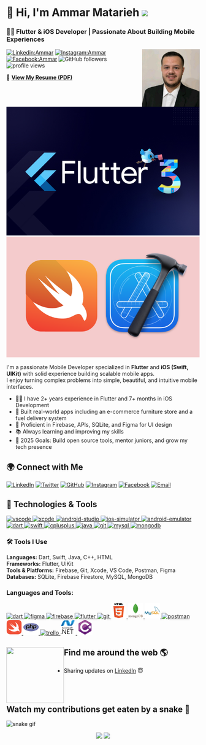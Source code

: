 # 👋 Hi, I'm Ammar Matarieh <img src="https://media.giphy.com/media/hvRJCLFzcasrR4ia7z/giphy.gif" width="30px">
### 🧑‍💻 Flutter & iOS Developer | Passionate About Building Mobile Experiences

<img src="https://github.com/Ammar2000-Matarieh/ammar2000-matarieh/blob/main/1740968430252.jpg" width="150" align="right">



[![Linkedin:Ammar](https://img.shields.io/badge/-Ammar-blue?style=flat-square&logo=Linkedin&logoColor=white&link=https://www.linkedin.com/in/ammar-matarieh/)](https://www.linkedin.com/in/ammar-matarieh/)
[![Instagram:Ammar](https://img.shields.io/badge/-Ammar-red?style=flat-square&logo=Instagram&logoColor=white&link=https://www.instagram.com/matariehammar/)](https://www.instagram.com/matariehammar/)
[![Facebook:Ammar](https://img.shields.io/badge/-Ammar-blue?style=flat-square&logo=facebook&logoColor=white&link=https://www.facebook.com/profile.php?id=61553527558777)](https://www.facebook.com/profile.php?id=61553527558777)
![GitHub followers](https://img.shields.io/github/followers/Ammar2000-Matarieh?label=Follow&style=social)
<img alt = "profile views" src="https://komarev.com/ghpvc/?username=Ammar2000-Matarieh&color=brightgreen">  

📄 **[View My Resume (PDF)](https://drive.google.com/drive/folders/1F_2EaCfNeJM8bgfSSAMN4DNWD10rJdSJ?dmr=1&ec=wgc-drive-globalnav-goto)**  



![Purple Gradient Geometric Technology Profile LinkedIn Banner  (1)](https://github.com/Ammar2000-Matarieh/ammar2000-matarieh/blob/main/flutter-3.png)
![Purple Gradient Geometric Technology Profile LinkedIn Banner  (1)](https://github.com/Ammar2000-Matarieh/ammar2000-matarieh/blob/main/img-Mobile.png)

I'm a passionate Mobile Developer specialized in **Flutter** and **iOS (Swift, UIKit)** with solid experience building scalable mobile apps.  
I enjoy turning complex problems into simple, beautiful, and intuitive mobile interfaces.

- 👨‍💻 I have 2+ years experience in Flutter and 7+ months in iOS Development
- 💼 Built real-world apps including an e-commerce furniture store and a fuel delivery system
- 🧰 Proficient in Firebase, APIs, SQLite, and Figma for UI design
- 📚 Always learning and improving my skills
- 🎯 2025 Goals: Build open source tools, mentor juniors, and grow my tech presence

## 🌍 Connect with Me

[![LinkedIn](https://img.shields.io/badge/-LinkedIn-0077B5?style=flat-square&logo=linkedin&logoColor=white&link=https://www.linkedin.com/in/ammar-matarieh/)](https://www.linkedin.com/in/ammar-matarieh/)
[![Twitter](https://img.shields.io/badge/-Twitter-1DA1F2?style=flat-square&logo=twitter&logoColor=white&link=https://twitter.com/yourhandle)](https://twitter.com/yourhandle)
[![GitHub](https://img.shields.io/badge/-GitHub-181717?style=flat-square&logo=github&logoColor=white&link=https://github.com/Ammar2000-Matarieh)](https://github.com/Ammar2000-Matarieh)
[![Instagram](https://img.shields.io/badge/-Instagram-E4405F?style=flat-square&logo=instagram&logoColor=white&link=https://www.instagram.com/matariehammar/)](https://www.instagram.com/matariehammar/)
[![Facebook](https://img.shields.io/badge/-Facebook-1877F2?style=flat-square&logo=facebook&logoColor=white&link=https://www.facebook.com/profile.php?id=61553527558777)](https://www.facebook.com/profile.php?id=61553527558777)
[![Email](https://img.shields.io/badge/-Email-D14836?style=flat-square&logo=gmail&logoColor=white&link=mailto:your.email@gmail.com)](mailto:your.email@gmail.com)

## 🔧 Technologies & Tools

<p align="left">
  <a href="https://code.visualstudio.com/" target="_blank" rel="noreferrer">
    <img src="https://cdn.jsdelivr.net/gh/devicons/devicon/icons/vscode/vscode-original.svg" alt="vscode" width="40" height="40"/>
  </a>
  <a href="https://developer.apple.com/xcode/" target="_blank" rel="noreferrer">
    <img src="https://cdn.jsdelivr.net/gh/devicons/devicon/icons/xcode/xcode-original.svg" alt="xcode" width="40" height="40"/>
  </a>
  <a href="https://developer.android.com/studio" target="_blank" rel="noreferrer">
    <img src="https://cdn.jsdelivr.net/gh/devicons/devicon/icons/androidstudio/androidstudio-original.svg" alt="android-studio" width="40" height="40"/>
  </a>
  <a href="https://developer.apple.com/simulator/" target="_blank" rel="noreferrer">
    <img src="https://cdn-icons-png.flaticon.com/512/281/281781.png" alt="ios-simulator" width="40" height="40"/>
  </a>
  <a href="https://developer.android.com/studio/run/emulator" target="_blank" rel="noreferrer">
    <img src="https://cdn-icons-png.flaticon.com/512/518/518705.png" alt="android-emulator" width="40" height="40"/>
  </a>
  <a href="https://dart.dev" target="_blank" rel="noreferrer">
    <img src="https://www.vectorlogo.zone/logos/dartlang/dartlang-icon.svg" alt="dart" width="40" height="40"/>
  </a>
  <a href="https://developer.apple.com/swift/" target="_blank" rel="noreferrer">
    <img src="https://cdn.jsdelivr.net/gh/devicons/devicon/icons/swift/swift-original.svg" alt="swift" width="40" height="40"/>
  </a>
  <a href="https://www.w3schools.com/cpp/" target="_blank" rel="noreferrer">
    <img src="https://cdn.jsdelivr.net/gh/devicons/devicon/icons/cplusplus/cplusplus-original.svg" alt="cplusplus" width="40" height="40"/>
  </a>
  <a href="https://www.java.com" target="_blank" rel="noreferrer">
    <img src="https://cdn.jsdelivr.net/gh/devicons/devicon/icons/java/java-original.svg" alt="java" width="40" height="40"/>
  </a>
  <a href="https://git-scm.com/" target="_blank" rel="noreferrer">
    <img src="https://www.vectorlogo.zone/logos/git-scm/git-scm-icon.svg" alt="git" width="40" height="40"/>
  </a>
  <a href="https://www.mysql.com/" target="_blank" rel="noreferrer">
    <img src="https://cdn.jsdelivr.net/gh/devicons/devicon/icons/mysql/mysql-original.svg" alt="mysql" width="40" height="40"/>
  </a>
  <a href="https://www.mongodb.com/" target="_blank" rel="noreferrer">
    <img src="https://cdn.jsdelivr.net/gh/devicons/devicon/icons/mongodb/mongodb-original.svg" alt="mongodb" width="40" height="40"/>
  </a>
</p>

### 🛠 Tools I Use

**Languages:** Dart, Swift, Java, C++, HTML  
**Frameworks:** Flutter, UIKit  
**Tools & Platforms:** Firebase, Git, Xcode, VS Code, Postman, Figma  
**Databases:** SQLite, Firebase Firestore, MySQL, MongoDB

</p>

<h3 align="left">Languages and Tools:</h3>
<p align="left">
  <a href="https://dart.dev" target="_blank" rel="noreferrer">
    <img src="https://www.vectorlogo.zone/logos/dartlang/dartlang-icon.svg" alt="dart" width="40" height="40"/>
  </a>
  <a href="https://www.figma.com/" target="_blank" rel="noreferrer">
    <img src="https://www.vectorlogo.zone/logos/figma/figma-icon.svg" alt="figma" width="40" height="40"/>
  </a>
  <a href="https://firebase.google.com/" target="_blank" rel="noreferrer">
    <img src="https://www.vectorlogo.zone/logos/firebase/firebase-icon.svg" alt="firebase" width="40" height="40"/>
  </a>
  <a href="https://flutter.dev" target="_blank" rel="noreferrer">
    <img src="https://www.vectorlogo.zone/logos/flutterio/flutterio-icon.svg" alt="flutter" width="40" height="40"/>
  </a>
  <a href="https://git-scm.com/" target="_blank" rel="noreferrer">
    <img src="https://www.vectorlogo.zone/logos/git-scm/git-scm-icon.svg" alt="git" width="40" height="40"/>
  </a>
  <a href="https://www.w3.org/html/" target="_blank" rel="noreferrer">
    <img src="https://raw.githubusercontent.com/devicons/devicon/master/icons/html5/html5-original-wordmark.svg" alt="html5" width="40" height="40"/>
  </a>
  <a href="https://www.mongodb.com/" target="_blank" rel="noreferrer">
    <img src="https://raw.githubusercontent.com/devicons/devicon/master/icons/mongodb/mongodb-original-wordmark.svg" alt="mongodb" width="40" height="40"/>
  </a>
  <a href="https://www.mysql.com/" target="_blank" rel="noreferrer">
    <img src="https://raw.githubusercontent.com/devicons/devicon/master/icons/mysql/mysql-original-wordmark.svg" alt="mysql" width="40" height="40"/>
  </a>
  <a href="https://postman.com" target="_blank" rel="noreferrer">
    <img src="https://www.vectorlogo.zone/logos/getpostman/getpostman-icon.svg" alt="postman" width="40" height="40"/>
  </a>
  <a href="https://developer.apple.com/swift/" target="_blank" rel="noreferrer">
    <img src="https://raw.githubusercontent.com/devicons/devicon/master/icons/swift/swift-original.svg" alt="swift" width="40" height="40"/>
  </a>
  <a href="https://www.php.net" target="_blank" rel="noreferrer">
    <img src="https://raw.githubusercontent.com/devicons/devicon/master/icons/php/php-original.svg" alt="php" width="40" height="40"/>
  </a>
  <a href="https://trello.com" target="_blank" rel="noreferrer">
    <img src="https://cdn.jsdelivr.net/gh/devicons/devicon/icons/trello/trello-plain.svg" alt="trello" width="40" height="40"/>
  </a>
  <a href="https://dotnet.microsoft.com/" target="_blank" rel="noreferrer">
    <img src="https://raw.githubusercontent.com/devicons/devicon/master/icons/dot-net/dot-net-original-wordmark.svg" alt="dotnet" width="40" height="40"/>
  </a>
  <a href="https://docs.microsoft.com/en-us/dotnet/csharp/" target="_blank" rel="noreferrer">
    <img src="https://raw.githubusercontent.com/devicons/devicon/master/icons/csharp/csharp-original.svg" alt="csharp" width="40" height="40"/>
  </a>
</p>


## Find me around the web 🌎 <a href="https://www.linkedin.com/in/ammar-matarieh/"><img align="left" width="150" height="146" src="https://github.com/M0nica/M0nica/blob/main/octomonica/m0nica-octocat-rotating.gif?raw=true"></a> <br />
<!-- - Practising on <a href="https://codeforces.com/profile/Yassin52">Codeforces</a> 🙃
- - Practising on <a href="https://leetcode.com/Yassin52/">LeetcoCode</a> 🙃 -->
- Sharing updates on <a href="https://www.linkedin.com/in/ammar-matarieh/">LinkedIn</a> 😇 <br /><br /> <br /> <br />

## Watch my contributions get eaten by a snake 🐍
![snake gif](https://user-images.githubusercontent.com/88105077/166116856-9251de7f-d2df-46fd-901b-5920e8047e52.svg)


<p align="center">
  <img width="48%" src="https://github-readme-stats.vercel.app/api?username=Ammar2000-Matarieh&show_icons=true&include_all_commits=true&theme=radical&hide_border=true" />
  <img width="48%" src="https://github-readme-stats.vercel.app/api/top-langs/?username=Ammar2000-Matarieh&layout=compact&theme=radical&hide_border=true" />
</p>
